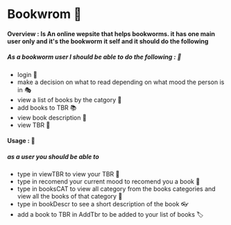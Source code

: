 # Bookwrom :closed_book:

#### Overview : Is An online wepsite that helps bookworms. it has one main user only and it's the bookworm it self and it should do the following 
  ##### *As a bookworm user I should be able to do the following :* :round_pushpin:
 - login :closed_lock_with_key:
 - make a decision on what to read depending on what mood the person is in :performing_arts: 
 - view a list of books by the catgory :page_with_curl:
 - add books to TBR :books: 
 - view book description :open_book:
 - view TBR :paperclip: 

 #### Usage : :rocket:
 ##### as a user you should be able to 
 - type in viewTBR to view your TBR :bookmark_tabs:
 - type in recomend your current mood to recomend you a book :bust_in_silhouette:
 - type in booksCAT to view all category from the books categories and view all the books of that category :bookmark:
 - type in bookDescr to see a short description of the book :eyeglasses:
 - add a book to TBR in AddTbr to be added to your list of books :label:
